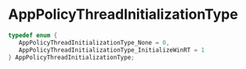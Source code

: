 # AppPolicyThreadInitializationType

```C
typedef enum {
   AppPolicyThreadInitializationType_None = 0,
   AppPolicyThreadInitializationType_InitializeWinRT = 1
} AppPolicyThreadInitializationType;
```
